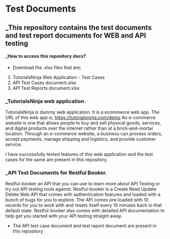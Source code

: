# Test Documents
## _This repository contains the test documents and test report documents for WEB and API testing


#### _How to access this repository docs?
- Download the .xlsx files that are;
1. TutorialsNinja Web Application - Test Cases
2. API Test Cases document.xlsx
3. API Test Reports document.xlsx

### _TutorialsNinja web application.

TutorialsNinja is dummy web application. It is a ecommerce web app. 
The URL of this web app is, https://tutorialsninja.com/demo
An e-commerce website is one that allows people to buy and sell physical goods, services, and digital products over the internet rather than at a brick-and-mortar location. Through an e-commerce website, a business can process orders, accept payments, manage shipping and logistics, and provide customer service.


I have successfully tested features of this web application and the test cases for the same are present in this repository.

### _API Test Documents for Restful Booker.

 Restful-booker an API that you can use to learn more about API Testing or try out API testing tools against. Restful-booker is a Create Read Update Delete Web API that comes with authentication features and loaded with a bunch of bugs for you to explore. The API comes pre-loaded with 10 records for you to work with and resets itself every 10 minutes back to that default state. Restful-booker also comes with detailed API documentation to help get you started with your API testing straight away.
 
- The API test case document and test report document are present in this repository
